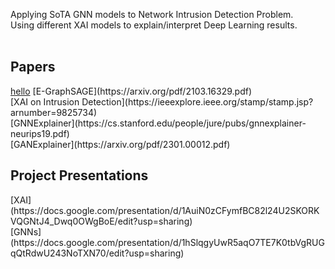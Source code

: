 Applying SoTA GNN models to Network Intrusion Detection Problem. <br>
Using different XAI models to explain/interpret Deep Learning results. <br><br>

<h2>Papers</h2>
<a href="https://docs.google.com/presentation/d/1hSlqgyUwR5aqO7TE7K0tbVgRUGqQtRdwU243NoTXN70/edit?usp=sharing">hello</a>
[E-GraphSAGE](https://arxiv.org/pdf/2103.16329.pdf)<br>
[XAI on Intrusion Detection](https://ieeexplore.ieee.org/stamp/stamp.jsp?arnumber=9825734)<br>
[GNNExplainer](https://cs.stanford.edu/people/jure/pubs/gnnexplainer-neurips19.pdf)<br>
[GANExplainer](https://arxiv.org/pdf/2301.00012.pdf)<br>

<h2>Project Presentations</h2>
[XAI](https://docs.google.com/presentation/d/1AuiN0zCFymfBC82l24U2SKORKVQGNtJ4_Dwq0OWgBoE/edit?usp=sharing)<br>
[GNNs](https://docs.google.com/presentation/d/1hSlqgyUwR5aqO7TE7K0tbVgRUGqQtRdwU243NoTXN70/edit?usp=sharing)<br>
